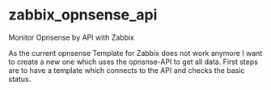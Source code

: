 # zabbix_opnsense_api
Monitor Opnsense by API with Zabbix

As the current opnsense Template for Zabbix does not work anymore I want to create a new one which uses the opnsnse-API to get all data.
First steps are to have a template which connects to the API and checks the basic status.
